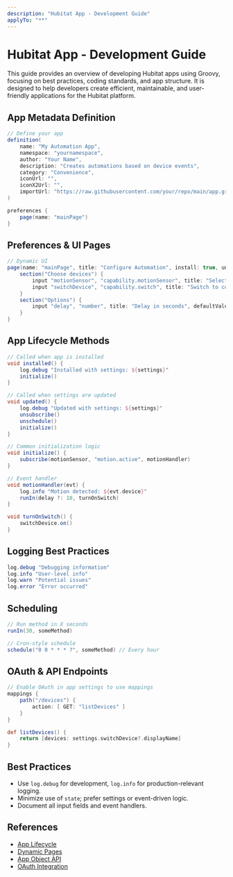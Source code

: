 ```yaml
---
description: "Hubitat App - Development Guide"
applyTo: "**"
---
```


# Hubitat App - Development Guide

This guide provides an overview of developing Hubitat apps using Groovy, focusing on best practices, coding standards, and app structure. It is designed to help developers create efficient, maintainable, and user-friendly applications for the Hubitat platform.

## App Metadata Definition

```groovy
// Define your app
definition(
    name: "My Automation App",
    namespace: "yournamespace",
    author: "Your Name",
    description: "Creates automations based on device events",
    category: "Convenience",
    iconUrl: "",
    iconX2Url: "",
    importUrl: "https://raw.githubusercontent.com/your/repo/main/app.groovy"
)

preferences {
    page(name: "mainPage")
}
```

## Preferences & UI Pages

```groovy
// Dynamic UI
page(name: "mainPage", title: "Configure Automation", install: true, uninstall: true) {
    section("Choose devices") {
        input "motionSensor", "capability.motionSensor", title: "Select motion sensor", multiple: false, required: true
        input "switchDevice", "capability.switch", title: "Switch to control", multiple: false, required: true
    }
    section("Options") {
        input "delay", "number", title: "Delay in seconds", defaultValue: 10
    }
}
```

## App Lifecycle Methods

```groovy
// Called when app is installed
void installed() {
    log.debug "Installed with settings: ${settings}"
    initialize()
}

// Called when settings are updated
void updated() {
    log.debug "Updated with settings: ${settings}"
    unsubscribe()
    unschedule()
    initialize()
}

// Common initialization logic
void initialize() {
    subscribe(motionSensor, "motion.active", motionHandler)
}

// Event handler
void motionHandler(evt) {
    log.info "Motion detected: ${evt.device}"
    runIn(delay ?: 10, turnOnSwitch)
}

void turnOnSwitch() {
    switchDevice.on()
}
```

## Logging Best Practices

```groovy
log.debug "Debugging information"
log.info "User-level info"
log.warn "Potential issues"
log.error "Error occurred"
```

## Scheduling

```groovy
// Run method in X seconds
runIn(30, someMethod)

// Cron-style schedule
schedule("0 0 * * * ?", someMethod) // Every hour
```

## OAuth & API Endpoints

```groovy
// Enable OAuth in app settings to use mappings
mappings {
    path("/devices") {
        action: [ GET: "listDevices" ]
    }
}

def listDevices() {
    return [devices: settings.switchDevice?.displayName]
}
```

## Best Practices

- Use `log.debug` for development, `log.info` for production-relevant logging.
- Minimize use of `state`; prefer settings or event-driven logic.
- Document all input fields and event handlers.

## References

- [App Lifecycle](https://docs2.hubitat.com/en/developer/app/lifecycle)
- [Dynamic Pages](https://docs2.hubitat.com/en/developer/app/preferences)
- [App Object API](https://docs2.hubitat.com/en/developer/app/app-object)
- [OAuth Integration](https://docs2.hubitat.com/en/developer/app/oauth)
